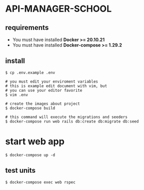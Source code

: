 # API-MANAGER-SCHOOL

## requirements
* You must have installed <b>Docker >= 20.10.21</b>
* You must have installed <b>Docker-compose >= 1.29.2</b> 

## install
```shell
$ cp .env.example .env

# you must edit your enviroment variables 
# this is example edit document with vim, but 
# you can use your editor favorite 
$ vim .env 

# create the images about project
$ docker-compose build

# this command will execute the migrations and seeders
$ docker-compose run web rails db:create db:migrate db:seed
```

# start web app
```shell
$ docker-compose up -d
```

## test units
```shell
$ docker-compose exec web rspec
```